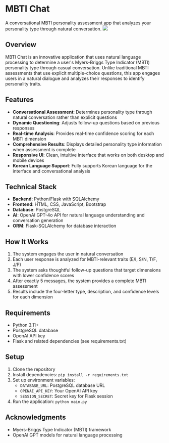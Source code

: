 # MBTI Chat

A conversational MBTI personality assessment app that analyzes your personality type through natural conversation.
<img src="![Image](https://github.com/user-attachments/assets/b925009e-1eec-40ab-9754-3210fb9eebb7)">
## Overview

MBTI Chat is an innovative application that uses natural language processing to determine a user's Myers-Briggs Type Indicator (MBTI) personality type through casual conversation. Unlike traditional MBTI assessments that use explicit multiple-choice questions, this app engages users in a natural dialogue and analyzes their responses to identify personality traits.

## Features

- **Conversational Assessment**: Determines personality type through natural conversation rather than explicit questions
- **Dynamic Questioning**: Adjusts follow-up questions based on previous responses
- **Real-time Analysis**: Provides real-time confidence scoring for each MBTI dimension
- **Comprehensive Results**: Displays detailed personality type information when assessment is complete
- **Responsive UI**: Clean, intuitive interface that works on both desktop and mobile devices
- **Korean Language Support**: Fully supports Korean language for the interface and conversational analysis

## Technical Stack

- **Backend**: Python/Flask with SQLAlchemy
- **Frontend**: HTML, CSS, JavaScript, Bootstrap
- **Database**: PostgreSQL
- **AI**: OpenAI GPT-4o API for natural language understanding and conversation generation
- **ORM**: Flask-SQLAlchemy for database interaction

## How It Works

1. The system engages the user in natural conversation
2. Each user response is analyzed for MBTI-relevant traits (E/I, S/N, T/F, J/P)
3. The system asks thoughtful follow-up questions that target dimensions with lower confidence scores
4. After exactly 5 messages, the system provides a complete MBTI assessment
5. Results include the four-letter type, description, and confidence levels for each dimension

## Requirements

- Python 3.11+
- PostgreSQL database
- OpenAI API key
- Flask and related dependencies (see requirements.txt)

## Setup

1. Clone the repository
2. Install dependencies: `pip install -r requirements.txt`
3. Set up environment variables:
   - `DATABASE_URL`: PostgreSQL database URL
   - `OPENAI_API_KEY`: Your OpenAI API key
   - `SESSION_SECRET`: Secret key for Flask session
4. Run the application: `python main.py`


## Acknowledgments

- Myers-Briggs Type Indicator (MBTI) framework
- OpenAI GPT models for natural language processing
